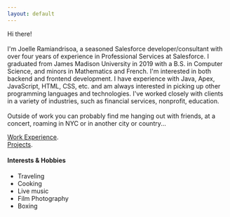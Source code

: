 ```yaml
---
layout: default
---
```


<!--Text can be **bold**, _italic_, or ~~strikethrough~~.-->

Hi there! <br><br>
    I'm Joelle Ramiandrisoa, a seasoned Salesforce developer/consultant with over four years of experience in Professional Services at Salesforce.
    I graduated from James Madison University in 2019 with a B.S. in Computer Science, and minors in Mathematics and French. 
    I'm interested in both backend and frontend development. I have experience with Java, Apex, JavaScript, HTML, CSS, etc. and am always interested in picking up other programming languages and technologies.
    I've worked closely with clients in a variety of industries, such as financial services, nonprofit, education.<br><br>
    Outside of work you can probably find me hanging out with friends, at a concert, roaming in NYC or in another city or country...

[Work Experience](./work-experience-page.html). <br>
[Projects](./projects.html). <br>

#### Interests & Hobbies

*   Traveling
*   Cooking
*   Live music
*   Film Photography
*   Boxing